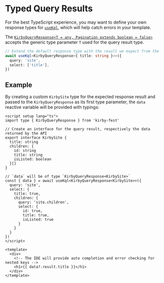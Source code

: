 # Typed Query Results

For the best TypeScript experience, you may want to define your own response types for [`useKql`](/api/use-kql), which will help catch errors in your template.

The [`KirbyQueryResponse<T = any, Pagination extends boolean = false>`](/api/types-query-response) accepts the generic type parameter `T` used for the query result type.

```ts
// Extend the default response type with the result we expect from the query response
await useKql<KirbyQueryResponse<{ title: string }>>({
  query: 'site',
  select: ['title'],
})
```

## Example

By creating a custom `KirbySite` type for the expected response result and passed to the `KirbyQueryResponse` as its first type parameter, the `data` reactive variable will be provided with typings:

```vue
<script setup lang="ts">
import type { KirbyQueryResponse } from 'kirby-fest'

// Create an interface for the query result, respectively the data returned by the API
export interface KirbySite {
  title: string
  children: {
    id: string
    title: string
    isListed: boolean
  }[]
}

// `data` will be of type `KirbyQueryResponse<KirbySite>`
const { data } = await useKql<KirbyQueryResponse<KirbySite>>({
  query: 'site',
  select: {
    title: true,
    children: {
      query: 'site.children',
      select: {
        id: true,
        title: true,
        isListed: true
      }
    }
  }
})
</script>

<template>
  <div>
    <!-- The IDE will provide auto completion and error checking for nested keys -->
    <h1>{{ data?.result.title }}</h1>
  </div>
</template>
```
